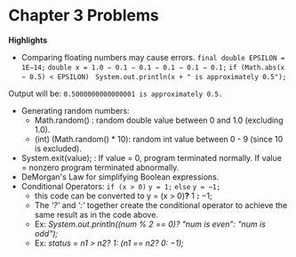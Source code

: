 # Chapter 3 Problems

**Highlights**
*   Comparing floating numbers may cause errors.
`final double EPSILON = 1E−14;`
`double x = 1.0 − 0.1 − 0.1 − 0.1 − 0.1 − 0.1;`
`if (Math.abs(x − 0.5) < EPSILON)`
` System.out.println(x + " is approximately 0.5");`

Output will be:  `0.5000000000000001 is approximately 0.5.`

* Generating random numbers:
  * Math.random() : random double value between 0 and 1.0 (excluding 1.0).
  * (int) (Math.random() * 10): random int value between 0 - 9 (since 10 is excluded).
* System.exit(value); : If value = 0, program terminated normally. If value = nonzero program terminated abnormally.
* DeMorgan's Law for simplifying Boolean expressions.
* Conditional Operators:
  `if (x > 0)`
 `y = 1;`
`else`
 `y = −1;`
  *   this code can be converted to y = (x > 0)**?** 1 **:** −1;
  *   The _'?'_ and _':'_ together create the conditional operator to achieve the same result as in the code above.
  *   Ex: _System.out.println((num % 2 == 0)? "num is even": "num is odd");_
  *   Ex: _status = n1 > n2? 1: (n1 == n2? 0: −1);_

